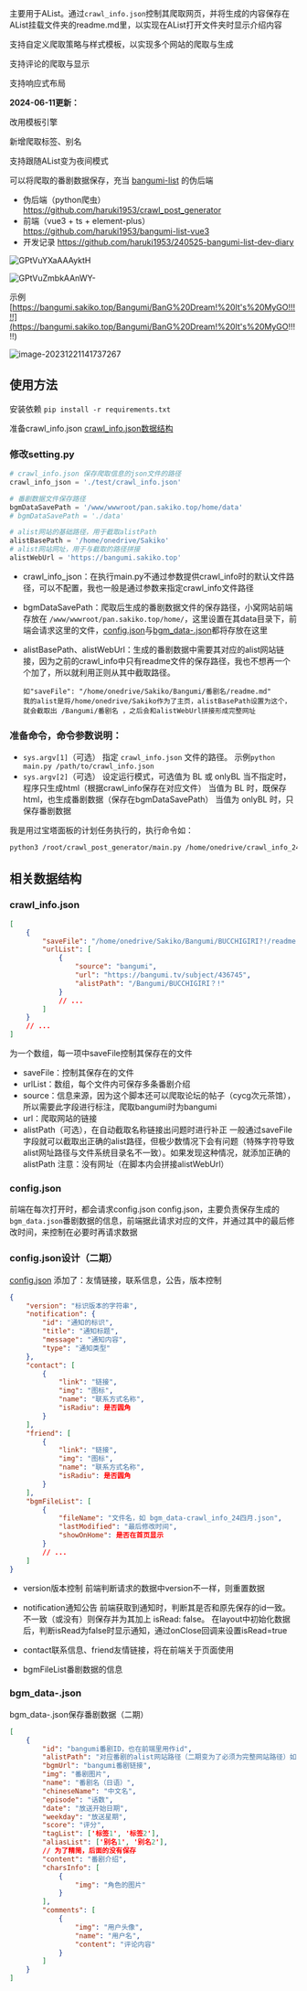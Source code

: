 主要用于AList。通过`crawl_info.json`控制其爬取网页，并将生成的内容保存在AList挂载文件夹的readme.md里，以实现在AList打开文件夹时显示介绍内容

支持自定义爬取策略与样式模板，以实现多个网站的爬取与生成

支持评论的爬取与显示

支持响应式布局

**2024-06-11更新：**

改用模板引擎

新增爬取标签、别名

支持跟随AList变为夜间模式

可以将爬取的番剧数据保存，充当 [bangumi-list](https://github.com/haruki1953/bangumi-list-vue3) 的伪后端

- 伪后端（python爬虫）
	https://github.com/haruki1953/crawl_post_generator
- 前端（vue3 + ts + element-plus）
	https://github.com/haruki1953/bangumi-list-vue3
- 开发记录
	https://github.com/haruki1953/240525-bangumi-list-dev-diary

![GPtVuYXaAAAyktH](assets/GPtVuYXaAAAyktH.jpg)

![GPtVuZmbkAAnWY-](assets/GPtVuZmbkAAnWY-.jpg)

示例 [https://bangumi.sakiko.top/Bangumi/BanG%20Dream!%20It's%20MyGO!!!!!](https://bangumi.sakiko.top/Bangumi/BanG%20Dream!%20It's%20MyGO!!!!!)

![image-20231221141737267](assets/image-20231221141737267.png)



## 使用方法

安装依赖 `pip install -r requirements.txt` 

准备crawl_info.json [crawl_info.json数据结构](#crawl_info.json)

### 修改setting.py

```python
# crawl_info.json 保存爬取信息的json文件的路径
crawl_info_json = './test/crawl_info.json'

# 番剧数据文件保存路径
bgmDataSavePath = '/www/wwwroot/pan.sakiko.top/home/data'
# bgmDataSavePath = './data'

# alist网站的基础路径，用于截取alistPath
alistBasePath = '/home/onedrive/Sakiko'
# alist网站网址，用于与截取的路径拼接
alistWebUrl = 'https://bangumi.sakiko.top'
```

- crawl_info_json：在执行main.py不通过参数提供crawl_info时的默认文件路径，可以不配置，我也一般是通过参数来指定crawl_info文件路径

- bgmDataSavePath：爬取后生成的番剧数据文件的保存路径，小窝网站前端存放在 `/www/wwwroot/pan.sakiko.top/home/`，这里设置在其data目录下，前端会请求这里的文件，[config.json](#config.json)与[bgm_data-.json](#bgm_data-.json)都将存放在这里

- alistBasePath、alistWebUrl：生成的番剧数据中需要其对应的alist网站链接，因为之前的crawl_info中只有readme文件的保存路径，我也不想再一个个加了，所以就利用正则从其中截取路径。
  ```
  如"saveFile": "/home/onedrive/Sakiko/Bangumi/番剧名/readme.md"
  我的alist是将/home/onedrive/Sakiko作为了主页，alistBasePath设置为这个，
  就会截取出 /Bangumi/番剧名 ，之后会和alistWebUrl拼接形成完整网址
  ```

### 准备命令，命令参数说明：
- `sys.argv[1]`（可选）
	指定 `crawl_info.json` 文件的路径。
	示例`python main.py /path/to/crawl_info.json`
- `sys.argv[2]`（可选）
	设定运行模式，可选值为 BL 或 onlyBL
	当不指定时，程序只生成html（根据crawl_info保存在对应文件）
	当值为 BL 时，既保存html，也生成番剧数据（保存在bgmDataSavePath）
	当值为 onlyBL 时，只保存番剧数据

我是用过宝塔面板的计划任务执行的，执行命令如：
```sh
python3 /root/crawl_post_generator/main.py /home/onedrive/crawl_info_24四月.json BL
```

## 相关数据结构
### crawl_info.json
```json
[
    {
        "saveFile": "/home/onedrive/Sakiko/Bangumi/BUCCHIGIRI?!/readme.md",
        "urlList": [
            {
                "source": "bangumi",
                "url": "https://bangumi.tv/subject/436745",
                "alistPath": "/Bangumi/BUCCHIGIRI？!"
            }
            // ...
        ]
    }
    // ...
]
```
为一个数组，每一项中saveFile控制其保存在的文件
- saveFile：控制其保存在的文件
- urlList：数组，每个文件内可保存多条番剧介绍
- source：信息来源，因为这个脚本还可以爬取论坛的帖子（cycg次元茶馆），所以需要此字段进行标注，爬取bangumi时为bangumi
- url：爬取网站的链接
- alistPath（可选），在自动截取名称链接出问题时进行补正
	一般通过saveFile字段就可以截取出正确的alist路径，但极少数情况下会有问题（特殊字符导致alist网址路径与文件系统目录名不一致）。如果发现这种情况，就添加正确的alistPath
	注意：没有网址（在脚本内会拼接alistWebUrl）

### config.json
前端在每次打开时，都会请求config.json
config.json，主要负责保存生成的`bgm_data.json`番剧数据的信息，前端据此请求对应的文件，并通过其中的最后修改时间，来控制在必要时再请求数据

### config.json设计（二期）
[config.json](code/config.json)
添加了：友情链接，联系信息，公告，版本控制

```json
{
	"version": "标识版本的字符串",
	"notification": {
		"id": "通知的标识",
		"title": "通知标题",
		"message": "通知内容",
		"type": "通知类型"
	},
	"contact": [
		{
			"link": "链接",
			"img": "图标",
			"name": "联系方式名称",
			"isRadiu": 是否圆角
		}
	],
	"friend": [
		{
			"link": "链接",
			"img": "图标",
			"name": "联系方式名称",
			"isRadiu": 是否圆角
		}
	],
	"bgmFileList": [
		{
			"fileName": "文件名，如 bgm_data-crawl_info_24四月.json",
			"lastModified": "最后修改时间",
			"showOnHome": 是否在首页显示
		}
		// ...
	]
}
```

- version版本控制
	前端判断请求的数据中version不一样，则重置数据

- notification通知公告
	前端获取到通知时，判断其是否和原先保存的id一致。不一致（或没有）则保存并为其加上 isRead: false。
	在layout中初始化数据后，判断isRead为false时显示通知，通过onClose回调来设置isRead=true

- contact联系信息、friend友情链接，将在前端关于页面使用

- bgmFileList番剧数据的信息


### bgm_data-.json
bgm_data-.json保存番剧数据（二期）
```json
[
	{
		"id": "bangumi番剧ID，也在前端里用作id",
		"alistPath": "对应番剧的alist网站路径（二期变为了必须为完整网站路径）如：https://bangumi.sakiko.top/Bangumi/GIRLS%20BAND%20CRY",
		"bgmUrl": "bangumi番剧链接",
		"img": "番剧图片",
		"name": "番剧名（日语）",
		"chineseName": "中文名",
		"episode": "话数",
		"date": "放送开始日期",
		"weekday": "放送星期",
		"score": "评分",
		"tagList": ['标签1', '标签2'],
		"aliasList": ['别名1', '别名2'],
		// 为了精简，后面的没有保存
		"content": "番剧介绍",
		"charsInfo": [
			{
				"img": "角色的图片"
			}
		],
		"comments": [
			{
				"img": "用户头像",
				"name": "用户名",
				"content": "评论内容"
			}
		]
	}
]
```
